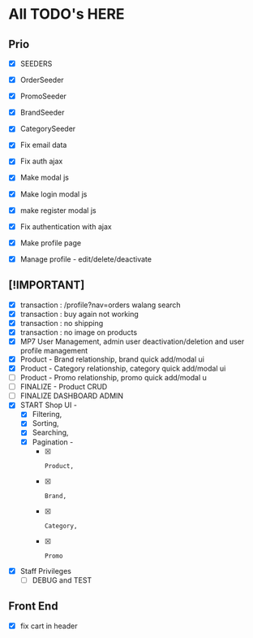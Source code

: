 # All TODO's HERE

## Prio

- [x] SEEDERS
- [x] OrderSeeder
- [x] PromoSeeder
- [x] BrandSeeder
- [x] CategorySeeder

- [x] Fix email data
- [x] Fix auth ajax
- [x] Make modal js
- [x] Make login modal js
- [x] make register modal js
- [x] Fix authentication with ajax
- [x] Make profile page
- [x] Manage profile - edit/delete/deactivate

## [!IMPORTANT]

- [x] transaction : /profile?nav=orders walang search
- [x] transaction : buy again not working
- [x] transaction : no shipping
- [x] transaction : no image on products
- [x] MP7 User Management, admin user deactivation/deletion and user profile management
- [x] Product - Brand relationship, brand quick add/modal ui
- [x] Product - Category relationship, category quick add/modal ui
- [ ] Product - Promo relationship, promo quick add/modal u
- [ ] FINALIZE - Product CRUD
- [ ] FINALIZE DASHBOARD ADMIN
- [x] START Shop UI -
  - [x] Filtering,
  - [x] Sorting,
  - [x] Searching,
  - [x] Pagination -
    - [x]     Product,
    - [x]     Brand,
    - [x]     Category,
    - [x]     Promo
- [x] Staff Privileges
  - [ ] DEBUG and TEST

## Front End

- [x] fix cart in header
